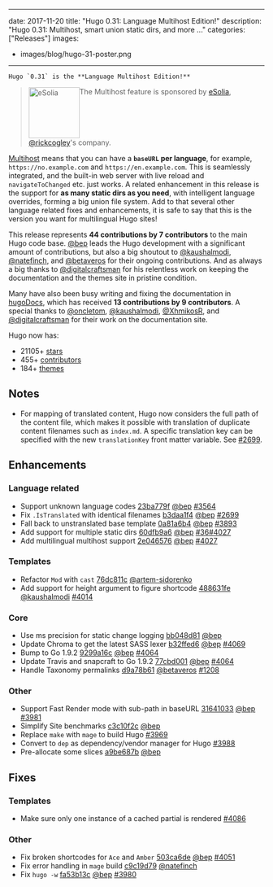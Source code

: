 
---
date: 2017-11-20
title: "Hugo 0.31: Language Multihost Edition!"
description: "Hugo 0.31: Multihost, smart union static dirs, and more ..."
categories: ["Releases"]
images:
- images/blog/hugo-31-poster.png
---

	Hugo `0.31` is the **Language Multihost Edition!**

> <img src="https://esolia.com/img/eSolia-Logo-Flat-2015.svg" alt="eSolia" width="100px" align="top" style="width:100px" />The Multihost feature  is sponsored by [eSolia](https://esolia.com/), [@rickcogley](https://github.com/rickcogley)'s company.

[Multihost](https://gohugo.io/form-elements/multilingual/#configure-multilingual-multihost) means that you can have a **`baseURL` per language**, for example, `https://no.example.com` and `https://en.example.com`. This is seamlessly integrated, and the built-in web server with live reload and `navigateToChanged` etc. just works. A related enhancement in this release is the support for **as many static dirs as you need**, with intelligent language overrides, forming a big union file system. Add to that several other language related fixes and enhancements, it is safe to say that this is the version you want for multilingual Hugo sites!

This release represents **44 contributions by 7 contributors** to the main Hugo code base.
[@bep](https://github.com/bep) leads the Hugo development with a significant amount of contributions, but also a big shoutout to [@kaushalmodi](https://github.com/kaushalmodi), [@natefinch](https://github.com/natefinch), and [@betaveros](https://github.com/betaveros) for their ongoing contributions.
And as always a big thanks to [@digitalcraftsman](https://github.com/digitalcraftsman) for his relentless work on keeping the documentation and the themes site in pristine condition.

Many have also been busy writing and fixing the documentation in [hugoDocs](https://github.com/gohugoio/hugoDocs), 
which has received **13 contributions by 9 contributors**. A special thanks to [@oncletom](https://github.com/oncletom), [@kaushalmodi](https://github.com/kaushalmodi), [@XhmikosR](https://github.com/XhmikosR), and [@digitalcraftsman](https://github.com/digitalcraftsman) for their work on the documentation site.


Hugo now has:

* 21105+ [stars](https://github.com/gohugoio/hugo/stargazers)
* 455+ [contributors](https://github.com/gohugoio/hugo/graphs/contributors)
* 184+ [themes](http://themes.gohugo.io/)

## Notes

* For mapping of translated content, Hugo now considers the full path of the content file, which makes it possible with translation of duplicate content filenames such as `index.md`. A specific translation key can be specified with the new `translationKey` front matter variable. See [#2699](https://github.com/gohugoio/hugo/issues/2699).


## Enhancements

### Language related

* Support unknown language codes [23ba779f](https://github.com/gohugoio/hugo/commit/23ba779fab90ce45cddd68b4f49a2515ce6d4878) [@bep](https://github.com/bep) [#3564](https://github.com/gohugoio/hugo/issues/3564)
* Fix `.IsTranslated`  with identical filenames [b3daa1f4](https://github.com/gohugoio/hugo/commit/b3daa1f4bf1b84bcc5da028257ba609be74e3ecc) [@bep](https://github.com/bep) [#2699](https://github.com/gohugoio/hugo/issues/2699)
* Fall back to unstranslated base template [0a81a6b4](https://github.com/gohugoio/hugo/commit/0a81a6b4bae3de53aa9c179b855c671a2d30eec7) [@bep](https://github.com/bep) [#3893](https://github.com/gohugoio/hugo/issues/3893)
* Add support for multiple static dirs [60dfb9a6](https://github.com/gohugoio/hugo/commit/60dfb9a6e076200ab3ca3fd30e34bb3c14e0a893) [@bep](https://github.com/bep) [#36](https://github.com/gohugoio/hugo/issues/36)[#4027](https://github.com/gohugoio/hugo/issues/4027)
* Add multilingual multihost support [2e046576](https://github.com/gohugoio/hugo/commit/2e0465764b5dacc511b977b1c9aa07324ad0ee9c) [@bep](https://github.com/bep) [#4027](https://github.com/gohugoio/hugo/issues/4027)

### Templates

* Refactor `Mod` with `cast` [76dc811c](https://github.com/gohugoio/hugo/commit/76dc811c6539b2ed8b4d3b22693e5088b9f6ecfe) [@artem-sidorenko](https://github.com/artem-sidorenko) 
* Add support for height argument to figure shortcode [488631fe](https://github.com/gohugoio/hugo/commit/488631fe0abc3667355345c7eb98ba7a2204deb5) [@kaushalmodi](https://github.com/kaushalmodi) [#4014](https://github.com/gohugoio/hugo/issues/4014)

### Core

* Use ms precision for static change logging [bb048d81](https://github.com/gohugoio/hugo/commit/bb048d811d3977adb10656335cd339cd8c945a25) [@bep](https://github.com/bep) 
* Update Chroma to get the latest SASS lexer [b32ffed6](https://github.com/gohugoio/hugo/commit/b32ffed6abc67646cad89e163846f3ffef29cec8) [@bep](https://github.com/bep) [#4069](https://github.com/gohugoio/hugo/issues/4069)
* Bump to Go 1.9.2 [9299a16c](https://github.com/gohugoio/hugo/commit/9299a16c9952a284d3ac3f31d2662f1812f77768) [@bep](https://github.com/bep) [#4064](https://github.com/gohugoio/hugo/issues/4064)
* Update Travis and snapcraft to Go 1.9.2 [77cbd001](https://github.com/gohugoio/hugo/commit/77cbd001ff6b2e0aaa48566ef2af49ca68e19af9) [@bep](https://github.com/bep) [#4064](https://github.com/gohugoio/hugo/issues/4064)
* Handle Taxonomy permalinks [d9a78b61](https://github.com/gohugoio/hugo/commit/d9a78b61adefe8e1803529f4774185874af85148) [@betaveros](https://github.com/betaveros) [#1208](https://github.com/gohugoio/hugo/issues/1208)


### Other

* Support Fast Render mode with sub-path in baseURL [31641033](https://github.com/gohugoio/hugo/commit/3164103310fbca1211cfa9ce4a5eb7437854b6ad) [@bep](https://github.com/bep) [#3981](https://github.com/gohugoio/hugo/issues/3981)
* Simplify Site benchmarks [c3c10f2c](https://github.com/gohugoio/hugo/commit/c3c10f2c7ce4ee11186f51161943efc8b37a28c9) [@bep](https://github.com/bep) 
* Replace `make` with `mage` to build Hugo [#3969](https://github.com/gohugoio/hugo/issues/3969)
* Convert to `dep` as  dependency/vendor manager for Hugo [#3988](https://github.com/gohugoio/hugo/issues/3988)
* Pre-allocate some slices [a9be687b](https://github.com/gohugoio/hugo/commit/a9be687b81df01c7343f78f0d3760042f467baa4) [@bep](https://github.com/bep) 

## Fixes

### Templates

* Make sure only one instance of a cached partial is rendered [#4086](https://github.com/gohugoio/hugo/issues/4086)

### Other

* Fix broken shortcodes for `Ace` and `Amber` [503ca6de](https://github.com/gohugoio/hugo/commit/503ca6de6ceb0b4af533f9efeff917d6f3871278) [@bep](https://github.com/bep) [#4051](https://github.com/gohugoio/hugo/issues/4051)
* Fix error handling in `mage` build [c9c19d79](https://github.com/gohugoio/hugo/commit/c9c19d794537cf76ff281788c3d6cf5f2beac54d) [@natefinch](https://github.com/natefinch) 
* Fix `hugo -w` [fa53b13c](https://github.com/gohugoio/hugo/commit/fa53b13ca0ffb1db6ed20f5353661d3f8a5fd455) [@bep](https://github.com/bep) [#3980](https://github.com/gohugoio/hugo/issues/3980)

